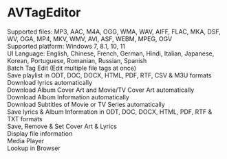 # AVTagEditor
Supported files: MP3, AAC, M4A, OGG, WMA, WAV, AIFF, FLAC, MKA, DSF, WV, OGA, MP4, MKV, WMV, AVI, ASF, WEBM, MPEG, OGV  
Supported platform: Windows 7, 8.1, 10, 11  
UI Language: English, Chinese, French, German, Hindi, Italian, Japanese, Korean, Portuguese, Romanian, Russian, Spanish  
Batch Tag Edit (Edit multiple file tags at once)  
Save playlist in ODT, DOC, DOCX, HTML, PDF, RTF, CSV & M3U formats  
Download lyrics automatically  
Download Album Cover Art and Movie/TV Cover Art automatically  
Download Album Information automatically  
Download Subtitles of Movie or TV Series automatically  
Save lyrics & Album Information in ODT, DOC, DOCX, HTML, PDF, RTF & TXT formats  
Save, Remove & Set Cover Art & Lyrics  
Display file information  
Media Player   
Lookup in Browser  
